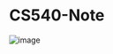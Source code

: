 # CS540-Note  
![image](https://github.com/user-attachments/assets/fdce62aa-d7ae-4e6c-8d49-6a44d7713617)
